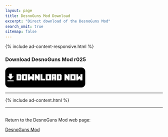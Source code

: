 ```yaml
---
layout: page
title: DesnoGuns Mod Download
excerpt: "Direct download of the DesnoGuns Mod"
search_omit: true
sitemap: false
---
```


{% include ad-content-responsive.html %}

### Download DesnoGuns Mod r025

<a href="https://github.com/Desno365/DesnoGuns-Mod/releases/download/r025/DesnoGuns_Mod_r025_Desno365.modpkg">
	<img alt="Download now"
		src="/images/download-now.png" />
</a>

---

{% include ad-content.html %}

---

<br>Return to the DesnoGuns Mod web page:

<div markdown="0"><a href="{{ site.url }}/minecraft/desnoguns-mod/#downloads" class="btn">DesnoGuns Mod</a></div>


